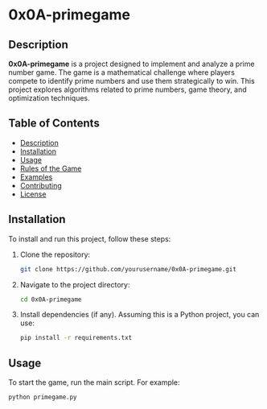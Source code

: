 # 0x0A-primegame

## Description

**0x0A-primegame** is a project designed to implement and analyze a prime number game. The game is a mathematical challenge where players compete to identify prime numbers and use them strategically to win. This project explores algorithms related to prime numbers, game theory, and optimization techniques.

## Table of Contents

- [Description](#description)
- [Installation](#installation)
- [Usage](#usage)
- [Rules of the Game](#rules-of-the-game)
- [Examples](#examples)
- [Contributing](#contributing)
- [License](#license)

## Installation

To install and run this project, follow these steps:

1. Clone the repository:
    ```sh
    git clone https://github.com/yourusername/0x0A-primegame.git
    ```

2. Navigate to the project directory:
    ```sh
    cd 0x0A-primegame
    ```

3. Install dependencies (if any). Assuming this is a Python project, you can use:
    ```sh
    pip install -r requirements.txt
    ```

## Usage

To start the game, run the main script. For example:
```sh
python primegame.py

